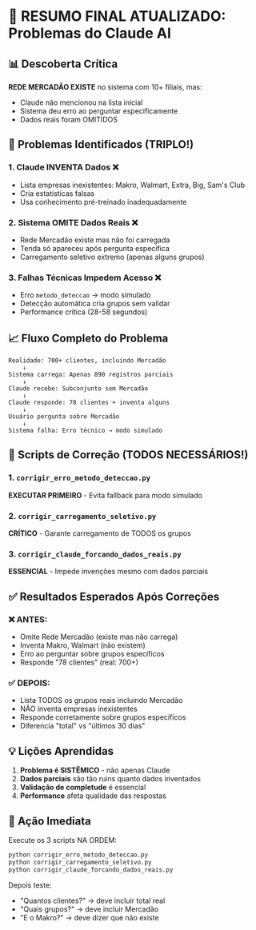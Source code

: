 # 🚨 RESUMO FINAL ATUALIZADO: Problemas do Claude AI

## 📊 Descoberta Crítica

**REDE MERCADÃO EXISTE** no sistema com 10+ filiais, mas:
- Claude não mencionou na lista inicial
- Sistema deu erro ao perguntar especificamente
- Dados reais foram OMITIDOS

## 🎯 Problemas Identificados (TRIPLO!)

### 1. **Claude INVENTA Dados** ❌
- Lista empresas inexistentes: Makro, Walmart, Extra, Big, Sam's Club
- Cria estatísticas falsas
- Usa conhecimento pré-treinado inadequadamente

### 2. **Sistema OMITE Dados Reais** ❌
- Rede Mercadão existe mas não foi carregada
- Tenda só apareceu após pergunta específica
- Carregamento seletivo extremo (apenas alguns grupos)

### 3. **Falhas Técnicas Impedem Acesso** ❌
- Erro `metodo_deteccao` → modo simulado
- Detecção automática cria grupos sem validar
- Performance crítica (28-58 segundos)

## 📈 Fluxo Completo do Problema

```
Realidade: 700+ clientes, incluindo Mercadão
    ↓
Sistema carrega: Apenas 890 registros parciais
    ↓
Claude recebe: Subconjunto sem Mercadão
    ↓
Claude responde: 78 clientes + inventa alguns
    ↓
Usuário pergunta sobre Mercadão
    ↓
Sistema falha: Erro técnico → modo simulado
```

## 🔧 Scripts de Correção (TODOS NECESSÁRIOS!)

### 1. `corrigir_erro_metodo_deteccao.py` 
**EXECUTAR PRIMEIRO** - Evita fallback para modo simulado

### 2. `corrigir_carregamento_seletivo.py`
**CRÍTICO** - Garante carregamento de TODOS os grupos

### 3. `corrigir_claude_forcando_dados_reais.py`
**ESSENCIAL** - Impede invenções mesmo com dados parciais

## ✅ Resultados Esperados Após Correções

### ❌ ANTES:
- Omite Rede Mercadão (existe mas não carrega)
- Inventa Makro, Walmart (não existem)
- Erro ao perguntar sobre grupos específicos
- Responde "78 clientes" (real: 700+)

### ✅ DEPOIS:
- Lista TODOS os grupos reais incluindo Mercadão
- NÃO inventa empresas inexistentes
- Responde corretamente sobre grupos específicos
- Diferencia "total" vs "últimos 30 dias"

## 💡 Lições Aprendidas

1. **Problema é SISTÊMICO** - não apenas Claude
2. **Dados parciais** são tão ruins quanto dados inventados
3. **Validação de completude** é essencial
4. **Performance** afeta qualidade das respostas

## 🚨 Ação Imediata

Execute os 3 scripts NA ORDEM:
```bash
python corrigir_erro_metodo_deteccao.py
python corrigir_carregamento_seletivo.py
python corrigir_claude_forcando_dados_reais.py
```

Depois teste:
- "Quantos clientes?" → deve incluir total real
- "Quais grupos?" → deve incluir Mercadão
- "E o Makro?" → deve dizer que não existe 